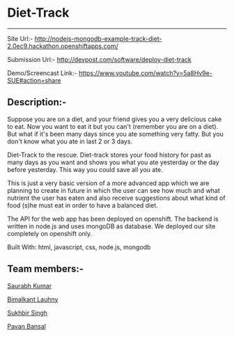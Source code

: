 # **Diet-Track**
---------------------------

Site Url:-
http://nodejs-mongodb-example-track-diet-2.0ec9.hackathon.openshiftapps.com/

Submission Url:-
http://devpost.com/software/deploy-diet-track

Demo/Screencast Link:-
https://www.youtube.com/watch?v=5a8Hv9e-SUE#action=share

## Description:-

Suppose you are on a diet, and your friend gives you a very delicious cake to eat. Now you want to eat it but you can't (remember you are on a diet). But what if it's been many days since you ate something very fatty. But you don't know what you ate in last 2 or 3 days.

Diet-Track to the rescue. Diet-track stores your food history for past as many days as you want and shows you what you ate yesterday or the day before yesterday. This way you could save all you ate.

This is just a very basic version of a more advanced app which we are planning to create in future in which the user can see how much and what nutrient the user has eaten and also receive suggestions about what kind of food (s)he must eat in order to have a balanced diet.

The API for the web app has been deployed on openshift. The backend is written in node.js and uses mongoDB as database. We deployed our site completely on openshift only.


Built With: html, javascript, css, node.js, mongodb

## Team members:-

<a href="https://github.com/saurabh0402">Saurabh Kumar</a>

<a href="https://github.com/code-master5">Bimalkant Lauhny</a>

<a href="https://github.com/sukhbir-singh">Sukhbir Singh</a>

<a href="https://github.com/PAVBAN95">Pavan Bansal</a>


